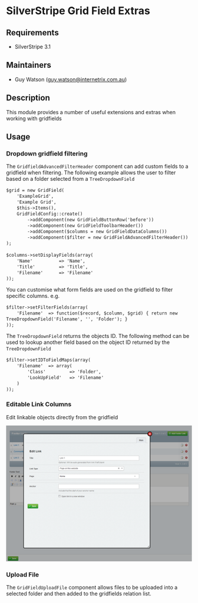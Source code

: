 # SilverStripe Grid Field Extras

## Requirements

* SilverStripe 3.1

## Maintainers

* Guy Watson (guy.watson@internetrix.com.au)

## Description

This module provides a number of useful extensions and extras when working with gridfields

## Usage

### Dropdown gridfield filtering

The `GridfieldAdvancedFilterHeader` component can add custom fields to a gridfield when filtering. The following example allows the user to filter based on a folder selected from a `TreeDropdownField`


	$grid = new GridField(
		'ExampleGrid',
		'Example Grid',
		$this->Items(),
		GridFieldConfig::create()
			->addComponent(new GridFieldButtonRow('before'))
			->addComponent(new GridFieldToolbarHeader())
			->addComponent($columns = new GridFieldDataColumns())
			->addComponent($filter = new GridFieldAdvancedFilterHeader())
	);

	$columns->setDisplayFields(array(
		'Name' 			=> 'Name',
		'Title'			=> 'Title',
		'Filename'		=> 'Filename'
	));


You can customise what form fields are used on the gridfield to filter specific columns. e.g. 


	$filter->setFilterFields(array(
		'Filename'  => function($record, $column, $grid) { return new TreeDropdownField('Filename', '', 'Folder'); }
	));


The `TreeDropdownField` returns the objects ID. The following method can be used to lookup another field based on the object ID returned by the `TreeDropdownField`


	$filter->setIDToFieldMaps(array(
		'Filename'  => array(
			'Class'			=> 'Folder',
			'LookUpField'	=> 'Filename'
		)
	));


### Editable Link Columns

Edit linkable objects directly from the gridfield

![Editable Link Columns](docs/en/_images/editablelinkcolumns.png)

### Upload File

The `GridFieldUploadFile` component allows files to be uploaded into a selected folder and then added to the gridfields relation list.
